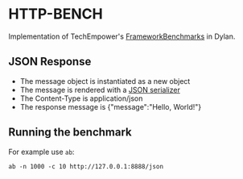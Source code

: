 HTTP-BENCH
==========

Implementation of TechEmpower's
[FrameworkBenchmarks](https://github.com/TechEmpower/FrameworkBenchmarks) in
Dylan.

JSON Response
-------------

* The message object is instantiated as a new object
* The message is rendered with a [JSON
  serializer](https://github.com/dylan-foundry/serialization)
* The Content-Type is application/json
* The response message is {"message":"Hello, World!"}

Running the benchmark
---------------------

For example use `ab`:

    ab -n 1000 -c 10 http://127.0.0.1:8888/json
